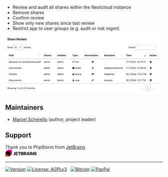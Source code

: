 - Review and audit all shares within the Nextcloud instance
- Remove shares
- Confirm review
- Show only new shares since last review
- Restrict app to user groups (e.g. audit or risk mgmt)

<p align="center">
<img src="https://github.com/Rello/sharereview/blob/main/screenshots/logo.png?raw=true" alt="Main" width="600" title="Share Review">
</p>

## Maintainers
- [Marcel Scherello](https://github.com/rello) (author, project leader)

## Support
Thank you to PhpStorm from [JetBrains](https://www.jetbrains.com/?from=AudioPlayerforNextcloudandownCloud) <br>
<img src="https://raw.githubusercontent.com/rello/analytics/master/screenshots/jetbrains.svg" alt="Main" width="100" title="Analytics">

---

[![Version](https://img.shields.io/github/release/rello/sharereview.svg)](https://github.com/rello/sharereview/blob/master/CHANGELOG.md)&#160;[![License: AGPLv3](https://img.shields.io/badge/license-AGPLv3-blue.svg)](http://www.gnu.org/licenses/agpl-3.0)&#160;&#160;&#160;[![Bitcoin](https://img.shields.io/badge/donate-Bitcoin-blue.svg)](https://github.com/rello/audioplayer/wiki/donate)&#160;[![PayPal](https://img.shields.io/badge/donate-PayPal-blue.svg)](https://github.com/rello/audioplayer/wiki/donate)